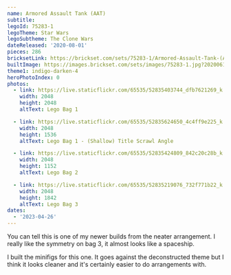 ```yaml
---
name: Armored Assault Tank (AAT)
subtitle:
legoId: 75283-1
legoTheme: Star Wars
legoSubtheme: The Clone Wars
dateReleased: '2020-08-01'
pieces: 286
bricksetLink: https://brickset.com/sets/75283-1/Armored-Assault-Tank-(AAT)
builtImage: https://images.brickset.com/sets/images/75283-1.jpg?202006170155
theme1: indigo-darken-4
heroPhotoIndex: 0
photos:
  - link: https://live.staticflickr.com/65535/52835403744_dfb7621269_k.jpg
    width: 2048
    height: 2048
    altText: Lego Bag 1

  - link: https://live.staticflickr.com/65535/52835624650_4c4ff9e225_k.jpg
    width: 2048
    height: 1536
    altText: Lego Bag 1 - (Shallow) Title Scrawl Angle 

  - link: https://live.staticflickr.com/65535/52835424809_842c20c28b_k.jpg
    width: 2048
    height: 1152
    altText: Lego Bag 2

  - link: https://live.staticflickr.com/65535/52835219076_732f771b22_k.jpg
    width: 2048
    height: 1842
    altText: Lego Bag 3
dates:
  - '2023-04-26'
---
```


You can tell this is one of my newer builds from the neater arrangement.
I really like the symmetry on bag 3, it almost looks like a spaceship.

I built the minifigs for this one.
It goes against the deconstructed theme
but I think it looks cleaner and it's certainly easier to do arrangements with.
